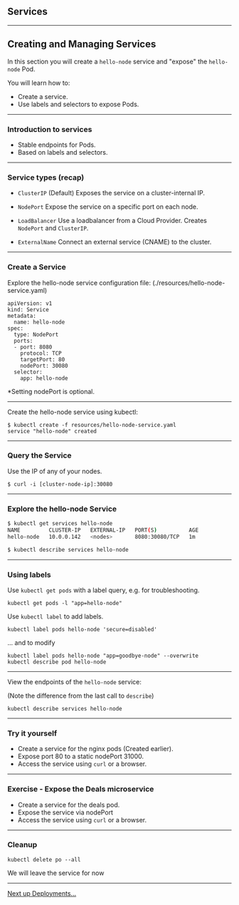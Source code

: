 ## Services

---

## Creating and Managing Services

In this section you will create a `hello-node` service and "expose" the `hello-node` Pod. 

You will learn how to:

* Create a service.
* Use labels and selectors to expose Pods.

---

### Introduction to services
* Stable endpoints for Pods.
* Based on labels and selectors.

---

### Service types (recap)

* `ClusterIP` (Default) Exposes the service on a cluster-internal IP.

* `NodePort` Expose the service on a specific port on each node.

* `LoadBalancer` Use a loadbalancer from a Cloud Provider. Creates `NodePort` and `ClusterIP`.

* `ExternalName` Connect an external service (CNAME) to the cluster.

---

### Create a Service

Explore the hello-node service configuration file:
(./resources/hello-node-service.yaml)

```
apiVersion: v1
kind: Service
metadata:
  name: hello-node
spec:
  type: NodePort
  ports:
  - port: 8080
    protocol: TCP
    targetPort: 80
    nodePort: 30080
  selector:
    app: hello-node
```

*Setting nodePort is optional.

---

Create the hello-node service using kubectl:

```
$ kubectl create -f resources/hello-node-service.yaml
service "hello-node" created
```

---

### Query the Service

Use the IP of any of your nodes.

```
$ curl -i [cluster-node-ip]:30080
```

---

### Explore the hello-node Service

```bash
$ kubectl get services hello-node
NAME         CLUSTER-IP   EXTERNAL-IP   PORT(S)          AGE
hello-node   10.0.0.142   <nodes>       8080:30080/TCP   1m
```

```bash
$ kubectl describe services hello-node
```

---

### Using labels

Use `kubectl get pods` with a label query, e.g. for troubleshooting.

```
kubectl get pods -l "app=hello-node"
```

Use `kubectl label` to add labels.

```
kubectl label pods hello-node 'secure=disabled'
```
... and to modify
```
kubectl label pods hello-node "app=goodbye-node" --overwrite
kubectl describe pod hello-node
```

---

View the endpoints of the `hello-node` service:

(Note the difference from the last call to `describe`)

```
kubectl describe services hello-node
```

---

### Try it yourself

* Create a service for the nginx pods (Created earlier).
* Expose port 80 to a static nodePort 31000.
* Access the service using `curl` or a browser.

---

### Exercise - Expose the Deals microservice

* Create a service for the deals pod.
* Expose the service via nodePort
* Access the service using `curl` or a browser.

---

### Cleanup

```
kubectl delete po --all
```

We will leave the service for now

---

[Next up Deployments...](../04_deployments.md)
